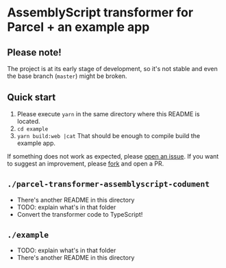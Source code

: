 # AssemblyScript transformer for Parcel + an example app
## Please note!
The project is at its early stage of development, so it's not stable and even the base branch (`master`) might be broken. 


## Quick start
1. Please execute `yarn` in the same directory where this README is located.
2. `cd example`
3. `yarn build:web |cat`
That should be enough to compile build the example app. 

If something does not work as expected, please [open an issue](https://github.com/dipdowel/parcel-transformer-assemblyscript-codument/issues). 
If you want to suggest an improvement, please [fork](https://github.com/dipdowel/parcel-transformer-assemblyscript-codument/) and open a PR.


## `./parcel-transformer-assemblyscript-codument`
- There's another README in this directory
- TODO: explain what's in that folder
- Convert the transformer code to TypeScript!

## `./example`
- TODO: explain what's in that folder
- There's another README in this directory
